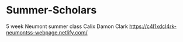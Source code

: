 # Summer-Scholars
5 week Neumont summer class
Calix Damon Clark
https://c4l1xdcl4rk-neumontss-webpage.netlify.com/